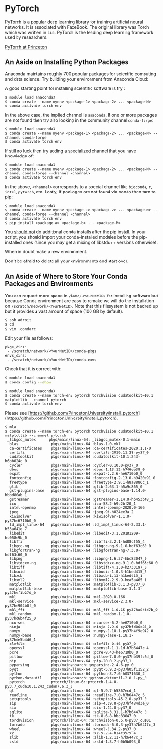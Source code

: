 # PyTorch

[PyTorch](https://pytorch.org) is a popular deep learning library for training artificial neural networks. It is associated with FaceBook. The original library was Torch which was written in Lua. PyTorch is the leading deep learning framework used by researchers.

[PyTorch at Princeton](https://github.com/PrincetonUniversity/install_pytorch)


## An Aside on Installing Python Packages

Anaconda maintains roughly 700 popular packages for scientfic computing and data science. Try building your environment from Anaconda Cloud:

A good starting point for installing scientific software is try :

```
$ module load anaconda3
$ conda create --name myenv <package-1> <package-2> ... <package-N>
$ conda activate torch-env
```

In the above case, the implied channel is `anaconda`. If one or more packages are not found then try also looking in the community channel `conda-forge`:

```
$ module load anaconda3
$ conda create --name myenv <package-1> <package-2> ... <package-N> --channel conda-forge
$ conda activate torch-env
```

If still no luck then try adding a specialized channel that you have knowledge of:

```
$ module load anaconda3
$ conda create --name myenv <package-1> <package-2> ... <package-N> --channel conda-forge --channel <channel>
$ conda activate torch-env
```

In the above, `<channel>` corresponds to a special channel like `bioconda`, `r`, `intel`, `pytorch`, etc. Lastly, if packages are not found via conda then turn to pip:

```
$ module load anaconda3
$ conda create --name myenv <package-1> <package-2> ... <package-N> --channel conda-forge --channel <channel>
$ conda activate torch-env
$ pip install <package-a> <package-b> ... <package-M>
```

You [should not](https://www.anaconda.com/using-pip-in-a-conda-environment/) do additional conda installs after the pip install. In your script, you should import your conda-installed modules before the pip-installed ones (since you may get a mixing of libstdc++ versions otherwise).

When in doubt make a new environment.

Don't be afraid to delete all your environments and start over.

## An Aside of Where to Store Your Conda Packages and Environments

You can request more space in `/home/<YourNetID>` for installing software but because Conda environment are easy to remake we will do the installation on `/scratch/network/<YourNetID>`. Note that this filesystem is not backed up but it provides a vast amount of space (100 GB by default).

```bash
$ ssh adroit
$ cd
$ vim .condarc
```

Edit your file as follows:

```
pkgs_dirs:
 - /scratch/network/<YourNetID>/conda-pkgs
envs_dirs:
 - /scratch/network/<YourNetID>/conda-envs
```

Check that it is correct with:

```bash
$ module load anaconda3
$ conda config --show
```





```
$ module load anaconda3
$ conda create --name torch-env pytorch torchvision cudatoolkit=10.1 matplotlib --channel pytorch
$ conda activate torch-env
```

Please see [https://github.com/PrincetonUniversity/install_pytorch](https://github.com/PrincetonUniversity/install_pytorch).

```
$ mla
$ conda create --name torch-env pytorch torchvision cudatoolkit=10.1 matplotlib --channel pytorch
 _libgcc_mutex      pkgs/main/linux-64::_libgcc_mutex-0.1-main
  blas               pkgs/main/linux-64::blas-1.0-mkl
  ca-certificates    pkgs/main/linux-64::ca-certificates-2020.1.1-0
  certifi            pkgs/main/linux-64::certifi-2019.11.28-py37_0
  cudatoolkit        pkgs/main/linux-64::cudatoolkit-10.1.243-h6bb024c_0
  cycler             pkgs/main/linux-64::cycler-0.10.0-py37_0
  dbus               pkgs/main/linux-64::dbus-1.13.12-h746ee38_0
  expat              pkgs/main/linux-64::expat-2.2.6-he6710b0_0
  fontconfig         pkgs/main/linux-64::fontconfig-2.13.0-h9420a91_0
  freetype           pkgs/main/linux-64::freetype-2.9.1-h8a8886c_1
  glib               pkgs/main/linux-64::glib-2.63.1-h5a9c865_0
  gst-plugins-base   pkgs/main/linux-64::gst-plugins-base-1.14.0-hbbd80ab_1
  gstreamer          pkgs/main/linux-64::gstreamer-1.14.0-hb453b48_1
  icu                pkgs/main/linux-64::icu-58.2-h9c2bf20_1
  intel-openmp       pkgs/main/linux-64::intel-openmp-2020.0-166
  jpeg               pkgs/main/linux-64::jpeg-9b-h024ee3a_2
  kiwisolver         pkgs/main/linux-64::kiwisolver-1.1.0-py37he6710b0_0
  ld_impl_linux-64   pkgs/main/linux-64::ld_impl_linux-64-2.33.1-h53a641e_7
  libedit            pkgs/main/linux-64::libedit-3.1.20181209-hc058e9b_0
  libffi             pkgs/main/linux-64::libffi-3.2.1-hd88cf55_4
  libgcc-ng          pkgs/main/linux-64::libgcc-ng-9.1.0-hdf63c60_0
  libgfortran-ng     pkgs/main/linux-64::libgfortran-ng-7.3.0-hdf63c60_0
  libpng             pkgs/main/linux-64::libpng-1.6.37-hbc83047_0
  libstdcxx-ng       pkgs/main/linux-64::libstdcxx-ng-9.1.0-hdf63c60_0
  libtiff            pkgs/main/linux-64::libtiff-4.1.0-h2733197_0
  libuuid            pkgs/main/linux-64::libuuid-1.0.3-h1bed415_2
  libxcb             pkgs/main/linux-64::libxcb-1.13-h1bed415_1
  libxml2            pkgs/main/linux-64::libxml2-2.9.9-hea5a465_1
  matplotlib         pkgs/main/linux-64::matplotlib-3.1.3-py37_0
  matplotlib-base    pkgs/main/linux-64::matplotlib-base-3.1.3-py37hef1b27d_0
  mkl                pkgs/main/linux-64::mkl-2020.0-166
  mkl-service        pkgs/main/linux-64::mkl-service-2.3.0-py37he904b0f_0
  mkl_fft            pkgs/main/linux-64::mkl_fft-1.0.15-py37ha843d7b_0
  mkl_random         pkgs/main/linux-64::mkl_random-1.1.0-py37hd6b4f25_0
  ncurses            pkgs/main/linux-64::ncurses-6.2-he6710b0_0
  ninja              pkgs/main/linux-64::ninja-1.9.0-py37hfd86e86_0
  numpy              pkgs/main/linux-64::numpy-1.18.1-py37h4f9e942_0
  numpy-base         pkgs/main/linux-64::numpy-base-1.18.1-py37hde5b4d6_1
  olefile            pkgs/main/linux-64::olefile-0.46-py37_0
  openssl            pkgs/main/linux-64::openssl-1.1.1d-h7b6447c_4
  pcre               pkgs/main/linux-64::pcre-8.43-he6710b0_0
  pillow             pkgs/main/linux-64::pillow-7.0.0-py37hb39fc2d_0
  pip                pkgs/main/linux-64::pip-20.0.2-py37_1
  pyparsing          pkgs/main/noarch::pyparsing-2.4.6-py_0
  pyqt               pkgs/main/linux-64::pyqt-5.9.2-py37h05f1152_2
  python             pkgs/main/linux-64::python-3.7.6-h0371630_2
  python-dateutil    pkgs/main/noarch::python-dateutil-2.8.1-py_0
  pytorch            pytorch/linux-6::pytorch-1.4.0-py3.7_cuda10.1.243_cudnn7.6.3_0
  qt                 pkgs/main/linux-64::qt-5.9.7-h5867ecd_1
  readline           pkgs/main/linux-64::readline-7.0-h7b6447c_5
  setuptools         pkgs/main/linux-64::setuptools-45.2.0-py37_0
  sip                pkgs/main/linux-64::sip-4.19.8-py37hf484d3e_0
  six                pkgs/main/linux-64::six-1.14.0-py37_0
  sqlite             pkgs/main/linux-64::sqlite-3.31.1-h7b6447c_0
  tk                 pkgs/main/linux-64::tk-8.6.8-hbc83047_0
  torchvision        pytorch/linux-64::torchvision-0.5.0-py37_cu101
  tornado            pkgs/main/linux-64::tornado-6.0.3-py37h7b6447c_3
  wheel              pkgs/main/linux-64::wheel-0.34.2-py37_0
  xz                 pkgs/main/linux-64::xz-5.2.4-h14c3975_4
  zlib               pkgs/main/linux-64::zlib-1.2.11-h7b6447c_3
  zstd               pkgs/main/linux-64::zstd-1.3.7-h0b5b093_0

```
